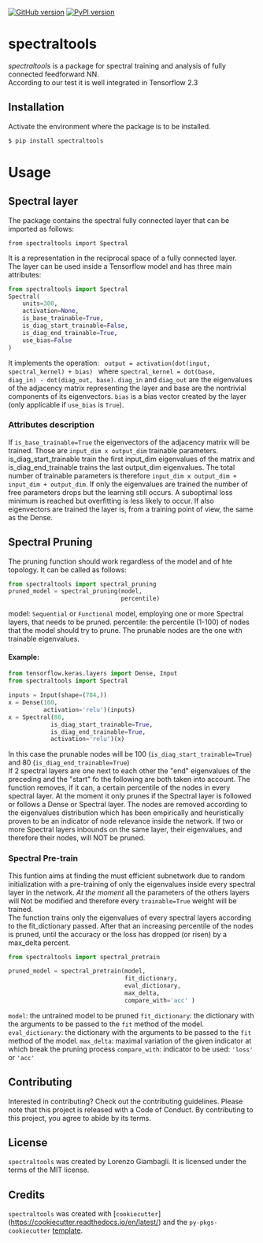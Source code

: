 [![GitHub version](https://badge.fury.io/gh/Jamba15%2FSpectralTools.svg)](https://badge.fury.io/gh/Jamba15%2FSpectralTools)
[![PyPI version](https://badge.fury.io/py/spectraltools.svg)](https://badge.fury.io/py/spectraltools)

# spectraltools
*spectraltools* is a package for spectral training and analysis of fully connected feedforward NN.<br>
According to our test it is well integrated in Tensorflow 2.3 

## Installation
Activate the environment where the package is to be installed.<br>
```bash
$ pip install spectraltools
```
# Usage
## Spectral layer
The package contains the spectral fully connected layer that can be imported as follows:
~~~
from spectraltools import Spectral
~~~
It is a representation in the reciprocal space of a fully connected layer.<br>
The layer can be used inside a Tensorflow model and has three main attributes:
~~~python
from spectraltools import Spectral
Spectral(
    units=300,
    activation=None,
    is_base_trainable=True,
    is_diag_start_trainable=False,
    is_diag_end_trainable=True,
    use_bias=False
)
~~~
It implements the operation: <code> output = activation(dot(input, spectral_kernel) + bias) </code> where 
<code>spectral_kernel = dot(base, diag_in) - dot(diag_out, base)</code>.
<code>diag_in</code> and <code>diag_out</code> are the eigenvalues of the adjacency matrix representing the layer and
base are the nontrivial components of its eigenvectors. `bias` is a bias vector created by the layer 
(only applicable if `use_bias` is `True`).

### Attributes description
If `is_base_trainable=True` the eigenvectors of the adjacency matrix will be trained. Those are `input_dim x output_dim`
trainable parameters.<br>
is_diag_start_trainable train the first input_dim eigenvalues of the matrix and is_diag_end_trainable trains the last 
output_dim eigenvalues. The total number of trainable parameters is therefore `input_dim x output_dim + input_dim + output_dim`.
If only the eigenvalues are trained the number of free parameters drops but the learning still occurs. A 
suboptimal loss minimum is reached but overfitting is less likely to occur. If also eigenvectors are trained the layer
is, from a training point of view, the same as the Dense.<br>

## Spectral Pruning
The pruning function should work regardless of the model and of hte topology. It can be called as follows:
```python
from spectraltools import spectral_pruning
pruned_model = spectral_pruning(model,
                                percentile)
```
model: `Sequential` or `Functional` model, employing one or more Spectral layers, that needs to be pruned.
percentile: the percentile (1-100) of nodes that the model should try to prune. The prunable nodes are the one with 
trainable eigenvalues.

#### Example:
```python
from tensorflow.keras.layers import Dense, Input
from spectraltools import Spectral

inputs = Input(shape=(784,))
x = Dense(100, 
          activation='relu')(inputs)
x = Spectral(80, 
            is_diag_start_trainable=True,
            is_diag_end_trainable=True,
            activation='relu')(x)
```

In this case the prunable nodes will be 100 (`is_diag_start_trainable=True`) and 80 (`is_diag_end_trainable=True`)<br>
If 2 spectral layers are one next to each other the "end" eigenvalues of the preceding and the "start" fo the following
are both taken into account.
The function removes, if it can, a certain percentile of the nodes in every spectral layer. At the moment it only prunes 
if the Spectral layer is followed or follows a Dense or Spectral layer. The nodes are removed according to the eigenvalues
distribution which has been empirically and heuristically proven to be an indicator of node relevance inside the network.
If two or more Spectral layers inbounds on the same layer, their eigenvalues, and therefore their nodes, will NOT be pruned.

### Spectral Pre-train

This funtion aims at finding the must efficient subnetwork due to random initialization with a pre-training of only 
the eigenvalues inside every spectral layer in the network. *At the moment* all the parameters of the others layers will
Not be modified and therefore every `trainable=True` weight will be trained.<br>
The function trains only the eigenvalues of every spectral layers according to the fit_dictionary passed. 
After that an increasing percentile of the nodes is pruned, until the accuracy or the loss has dropped (or risen) 
by a max_delta percent.

```python
from spectraltools import spectral_pretrain

pruned_model = spectral_pretrain(model, 
                                 fit_dictionary, 
                                 eval_dictionary,
                                 max_delta, 
                                 compare_with='acc' )
```
`model`: the untrained model to be pruned
`fit_dictionary`: the dictionary with the arguments to be passed to the `fit` method of the model.
`eval_dictionary`: the dictionary with the arguments to be passed to the `fit` method of the model.
`max_delta`: maximal variation of the given indicator at which break the pruning process
`compare_with`: indicator to be used: `'loss'` or `'acc'`


## Contributing

Interested in contributing? Check out the contributing guidelines. Please note that this project is released with a Code of Conduct. By contributing to this project, you agree to abide by its terms.

## License

`spectraltools` was created by Lorenzo Giambagli. It is licensed under the terms of the MIT license.

## Credits

`spectraltools` was created with [`cookiecutter`] (https://cookiecutter.readthedocs.io/en/latest/) and the `py-pkgs-cookiecutter` [template](https://github.com/py-pkgs/py-pkgs-cookiecutter).
